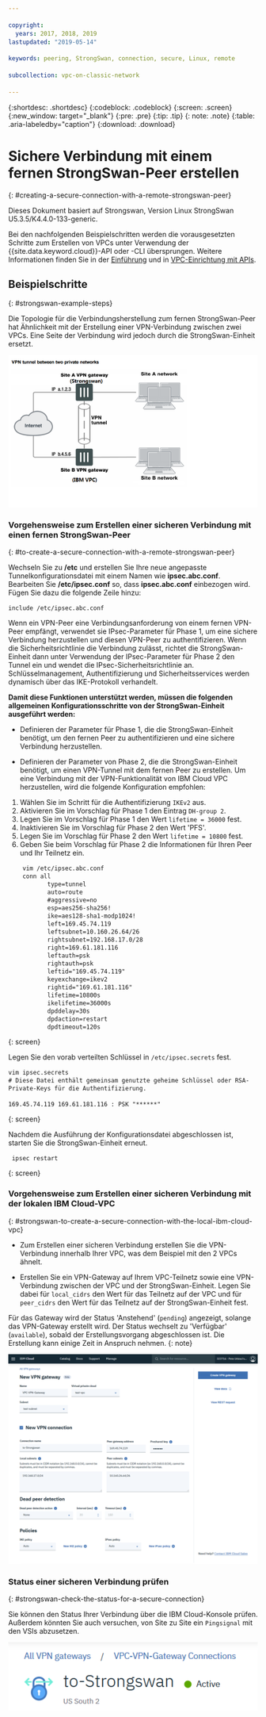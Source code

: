 ```yaml
---

copyright:
  years: 2017, 2018, 2019
lastupdated: "2019-05-14"

keywords: peering, StrongSwan, connection, secure, Linux, remote

subcollection: vpc-on-classic-network

---
```


{:shortdesc: .shortdesc}
{:codeblock: .codeblock}
{:screen: .screen}
{:new_window: target="_blank"}
{:pre: .pre}
{:tip: .tip}
{: note: .note}
{:table: .aria-labeledby="caption"}
{:download: .download}


# Sichere Verbindung mit einem fernen StrongSwan-Peer erstellen
{: #creating-a-secure-connection-with-a-remote-strongswan-peer}

Dieses Dokument basiert auf Strongswan, Version Linux StrongSwan U5.3.5/K4.4.0-133-generic.

Bei den nachfolgenden Beispielschritten werden die vorausgesetzten Schritte zum Erstellen von VPCs unter Verwendung der {{site.data.keyword.cloud}}-API oder -CLI übersprungen. Weitere Informationen finden Sie in der [Einführung](/docs/vpc-on-classic?topic=vpc-on-classic-getting-started) und in [VPC-Einrichtung mit APIs](/docs/vpc-on-classic?topic=vpc-on-classic-creating-a-vpc-using-the-rest-apis).

## Beispielschritte
{: #strongswan-example-steps}

Die Topologie für die Verbindungsherstellung zum fernen StrongSwan-Peer hat Ähnlichkeit mit der Erstellung einer VPN-Verbindung zwischen zwei VPCs. Eine Seite der Verbindung wird jedoch durch die StrongSwan-Einheit ersetzt.

![Abbildungsbeschreibung](./images/vpc-vpn-sw-figure.png)

### Vorgehensweise zum Erstellen einer sicheren Verbindung mit einen fernen StrongSwan-Peer
{: #to-create-a-secure-connection-with-a-remote-strongswan-peer}

Wechseln Sie zu **/etc** und erstellen Sie Ihre neue angepasste Tunnelkonfigurationsdatei mit einem Namen wie **ipsec.abc.conf**. Bearbeiten Sie **/etc/ipsec.conf** so, dass **ipsec.abc.conf** einbezogen wird. Fügen Sie dazu die folgende Zeile hinzu:

    include /etc/ipsec.abc.conf

Wenn ein VPN-Peer eine Verbindungsanforderung von einem fernen VPN-Peer empfängt, verwendet sie IPsec-Parameter für Phase 1, um eine sichere Verbindung herzustellen und diesen VPN-Peer zu authentifizieren. Wenn die Sicherheitsrichtlinie die Verbindung zulässt, richtet die StrongSwan-Einheit dann unter Verwendung der IPsec-Parameter für Phase 2 den Tunnel ein und wendet die IPsec-Sicherheitsrichtlinie an. Schlüsselmanagement, Authentifizierung und Sicherheitsservices werden dynamisch über das IKE-Protokoll verhandelt.

**Damit diese Funktionen unterstützt werden, müssen die folgenden allgemeinen Konfigurationsschritte von der StrongSwan-Einheit ausgeführt werden:**

* Definieren der Parameter für Phase 1, die die StrongSwan-Einheit benötigt, um den fernen Peer zu authentifizieren und eine sichere Verbindung herzustellen.

* Definieren der Parameter von Phase 2, die die StrongSwan-Einheit benötigt, um einen VPN-Tunnel mit dem fernen Peer zu erstellen.
Um eine Verbindung mit der VPN-Funktionalität von IBM Cloud VPC herzustellen, wird die folgende Konfiguration empfohlen:

1. Wählen Sie im Schritt für die Authentifizierung `IKEv2` aus.
2. Aktivieren Sie im Vorschlag für Phase 1 den Eintrag `DH-group 2`.
3. Legen Sie im Vorschlag für Phase 1 den Wert `lifetime = 36000` fest.
4. Inaktivieren Sie im Vorschlag für Phase 2 den Wert 'PFS'.
5. Legen Sie im Vorschlag für Phase 2 den Wert `lifetime = 10800` fest.
6. Geben Sie beim Vorschlag für Phase 2 die Informationen für Ihren Peer und Ihr Teilnetz ein.

```
    vim /etc/ipsec.abc.conf
    conn all
           type=tunnel
           auto=route
           #aggressive=no
           esp=aes256-sha256!
           ike=aes128-sha1-modp1024!
           left=169.45.74.119
           leftsubnet=10.160.26.64/26
           rightsubnet=192.168.17.0/28
           right=169.61.181.116
           leftauth=psk
           rightauth=psk
           leftid="169.45.74.119"
           keyexchange=ikev2
           rightid="169.61.181.116"
           lifetime=10800s
           ikelifetime=36000s
           dpddelay=30s
           dpdaction=restart
           dpdtimeout=120s
```
{: screen}

Legen Sie den vorab verteilten Schlüssel in `/etc/ipsec.secrets` fest.

```
vim ipsec.secrets
# Diese Datei enthält gemeinsam genutzte geheime Schlüssel oder RSA-Private-Keys für die Authentifizierung.

169.45.74.119 169.61.181.116 : PSK "******"

```
{: screen}

Nachdem die Ausführung der Konfigurationsdatei abgeschlossen ist, starten Sie die StrongSwan-Einheit erneut.

```
 ipsec restart
```
{: screen}

### Vorgehensweise zum Erstellen einer sicheren Verbindung mit der lokalen IBM Cloud-VPC
{: #strongswan-to-create-a-secure-connection-with-the-local-ibm-cloud-vpc}

* Zum Erstellen einer sicheren Verbindung erstellen Sie die VPN-Verbindung innerhalb Ihrer VPC, was dem Beispiel mit den 2 VPCs ähnelt.

* Erstellen Sie ein VPN-Gateway auf Ihrem VPC-Teilnetz sowie eine VPN-Verbindung zwischen der VPC und der StrongSwan-Einheit. Legen Sie dabei für `local_cidrs` den Wert für das Teilnetz auf der VPC und für `peer_cidrs` den Wert für das Teilnetz auf der StrongSwan-Einheit fest.

Für das Gateway wird der Status 'Anstehend' (`pending`) angezeigt, solange das VPN-Gateway erstellt wird. Der Status wechselt zu 'Verfügbar' (`available`), sobald der Erstellungsvorgang abgeschlossen ist. Die Erstellung kann einige Zeit in Anspruch nehmen.
{: note}

![vpc-vpn-sw-connection](./images/vpc-vpn-sw-connection.png)

### Status einer sicheren Verbindung prüfen
{: #strongswan-check-the-status-for-a-secure-connection}

Sie können den Status Ihrer Verbindung über die IBM Cloud-Konsole prüfen. Außerdem könnten Sie auch versuchen, von Site zu Site ein `Pingsignal` mit den VSIs abzusetzen.

![vpc-vpn-sw-status.png](./images/vpc-vpn-sw-status.png)
